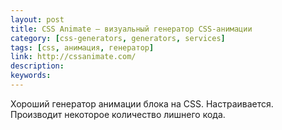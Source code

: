 ```yaml
---
layout: post
title: CSS Animate — визуальный генератор CSS-анимации
category: [css-generators, generators, services]
tags: [css, анимация, генератор]
link: http://cssanimate.com/
description:
keywords:
---
```


<p>Хороший генератор анимации блока на CSS. Настраивается. Производит некоторое количество лишнего кода.</p>
